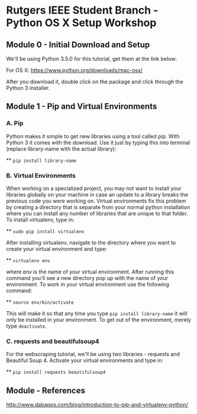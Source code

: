 
# Rutgers IEEE Student Branch - Python OS X Setup Workshop

## Module 0 - Initial Download and Setup

We'll be using Python 3.5.0 for this tutorial, get them at the link below:

For OS X: https://www.python.org/downloads/mac-osx/

After you download it, double click on the package and click through the Python 3 installer.

## Module 1 - Pip and Virtual Environments

### A. Pip

Python makes it simple to get new libraries using a tool called pip. With Python 3 it comes with the download. Use it just by typing this into terminal (replace library-name with the actual library):

** `pip install library-name`

### B. Virtual Environments 

When working on a specialized project, you may not want to install your libraries globally on your machine in case an update to a library breaks the previous code you were working on. Virtual environments fix this problem by creating a directory that is separate from your normal python installation where you can install any number of libraries that are unique to that folder. To install virtualenv, type in:

** `sudo pip install virtualenv`

After installing virtualenv, navigate to the directory where you want to create your virtual environment and type:

** `virtualenv env`

where env is the name of your virtual environment. After running this command you'll see a new directory pop up with the name of your environment. To work in your virtual environment use the following command:

** `source env/bin/activate`

This will make it so that any time you type `pip install library-name` it will only be installed in your environment. To get out of the environment, merely type `deactivate`.

### C. requests and beautifulsoup4

For the webscraping tutorial, we'll be using two libraries - requests and Beautiful Soup 4. Activate your virtual environments and type in:

** `pip install requests beautifulsoup4`



## Module - References
http://www.dabapps.com/blog/introduction-to-pip-and-virtualenv-python/
